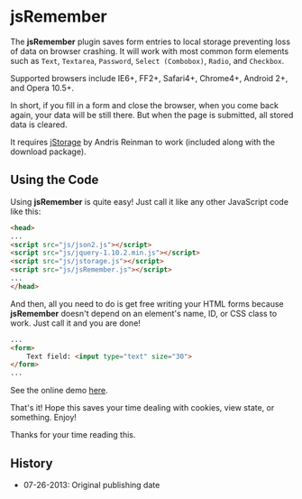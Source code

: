 # jsRemember
The **jsRemember** plugin saves form entries to local storage preventing loss of data on browser crashing. It will work with most common form elements such as `Text`, `Textarea`, `Password`, `Select (Combobox)`, `Radio`, and `Checkbox`.

Supported browsers include IE6+, FF2+, Safari4+, Chrome4+, Android 2+, and Opera 10.5+.

In short, if you fill in a form and close the browser, when you come back again, your data will be still there. But when the page is submitted, all stored data is cleared.

It requires [jStorage](http://www.jstorage.info/) by Andris Reinman to work (included along with the download package).

Using the Code
--------------

Using **jsRemember** is quite easy! Just call it like any other JavaScript code like this:

```html
<head>
...
<script src="js/json2.js"></script>
<script src="js/jquery-1.10.2.min.js"></script>
<script src="js/jstorage.js"></script>
<script src="js/jsRemember.js"></script>
... 
</head>
```

And then, all you need to do is get free writing your HTML forms because **jsRemember** doesn't depend on an element's name, ID, or CSS class to work. Just call it and you are done!

```html
...
<form>
    Text field: <input type="text" size="30">
</form>
...
```

See the online demo [here](http://celsojr.com/demos/jsremember/index.html).

That's it! Hope this saves your time dealing with cookies, view state, or something. Enjoy!

Thanks for your time reading this.

History
-------

* 07-26-2013: Original publishing date
